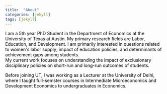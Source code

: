 ```yaml
---
title:  "About"
categories: [jekyll]
tags: [jekyll]
---
```

<p style="color:#000000;">I am a 5th year PhD Student in the Department of Economics at the University of Texas at Austin. My primary research fields are Labor, Education, and Development.  I am primarily interested in questions related to women's labor supply; impact of education policies, and determinants of achievement gaps among students.
<br> My current work focuses on understanding the impact of exclusionary disciplinary policies on short-run and long-run outcomes of students.</p>

<p style="color:#000000;">Before joining UT, I was working as a Lecturer at the University of Delhi, where I taught full-semster courses in <emph>Intermediate Microeconomics</emph> and <emph>Development Economics</emph> to undergraduates in Economics. </p>
